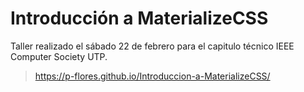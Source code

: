 # Introducción a MaterializeCSS
Taller realizado el sábado 22 de febrero para el capitulo técnico IEEE Computer Society UTP.
> https://p-flores.github.io/Introduccion-a-MaterializeCSS/
